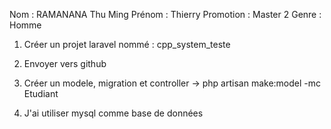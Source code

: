 Nom : RAMANANA Thu Ming
Prénom : Thierry
Promotion : Master 2
Genre : Homme

1. Créer un projet laravel nommé : cpp_system_teste
2. Envoyer vers github

3. Créer un modele, migration et controller
    -> php artisan make:model -mc Etudiant

4. J'ai utiliser mysql comme base de données
